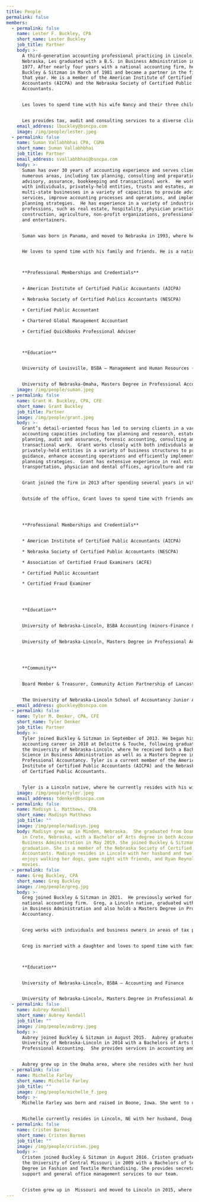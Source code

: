```yaml
---
title: People
permalink: false
members:
  - permalink: false
    name: Lester F. Buckley, CPA
    short_name: Lester Buckley
    job_title: Partner
    body: >-
      A third-generation accounting professional practicing in Lincoln,
      Nebraska, Les graduated with a B.S. in Business Administration in May
      1977. After nearly four years with a national accounting firm, he joined
      Buckley & Sitzman in March of 1981 and became a partner in the firm later
      that year. He is a member of the American Institute of Certified Public
      Accountants (AICPA) and the Nebraska Society of Certified Public
      Accountants.


      Les loves to spend time with his wife Nancy and their three children, their spouses, and six grandchildren. He also loves to play golf and bicycle. He has served in a volunteer capacity with many non-profit organizations over the years, including as board member and Treasurer of the Lancaster County Chapter of the American Red Cross, as well as a member of the Community Action board.


      Les provides tax, audit and consulting services to a diverse clientele including banks, agri-businesses, contractors, physicians, computer software companies, transportation and warehousing companies, non-profit organizations, and individuals.
    email_address: lbuckley@bsncpa.com
    image: /img/people/lester.jpeg
  - permalink: false
    name: Suman Vallabhbhai CPA, CGMA
    short_name: Suman Vallabhbhai
    job_title: Partner
    email_address: svallabhbhai@bsncpa.com
    body: >-
      Suman has over 30 years of accounting experience and serves clients in
      numerous areas, including tax planning, consulting and preparation,
      advisory, assurance, bookkeeping and transactional work.  He works closely
      with individuals, privately-held entities, trusts and estates, and
      multi-state businesses in a variety of capacities to provide advisory
      services, improve accounting processes and operations, and implement tax
      planning strategies.  He has experience in a variety of industries and
      professions, such as real estate, hospitality, physician practices,
      construction, agriculture, non-profit organizations, professional athletes
      and entertainers.


      Suman was born in Panama, and moved to Nebraska in 1993, where he resides with his family.  He joined the firm in December 1997.


      He loves to spend time with his family and friends. He is a nationally certified instructor and very active in various martial arts. He also volunteers in a variety of capacities in numerous non-profit organizations, including the YMCA and the Scottish Rite Foundation.



      **Professional Memberships and Credentials**


      + American Institute of Certified Public Accountants (AICPA)

      + Nebraska Society of Certified Publics Accountants (NESCPA)

      + Certified Public Accountant

      + Chartered Global Management Accountant

      + Certified QuickBooks Professional Adviser



      **Education**


      University of Louisville, BSBA – Management and Human Resources (minor-Computer Science), High Honors


      University of Nebraska-Omaha, Masters Degree in Professional Accountancy
    image: /img/people/suman.jpeg
  - permalink: false
    name: Grant H. Buckley, CPA, CFE
    short_name: Grant Buckley
    job_title: Partner
    image: /img/people/grant.jpeg
    body: >-
      Grant’s detail-oriented focus has led to serving clients in a variety of
      accounting capacities including tax planning and research, estate
      planning, audit and assurance, forensic accounting, consulting and
      transactional work.  Grant works closely with both individuals and
      privately-held entities in a variety of business structures to provide
      guidance, enhance accounting operations and efficiently implement tax
      planning strategies.  Grant has extensive experience in real estate,
      transportation, physician and dental offices, agriculture and ranching.


      Grant joined the firm in 2013 after spending several years in with a Big Four public accounting firm, becoming a fourth generation accounting professional practicing at the firm. 


      Outside of the office, Grant loves to spend time with friends and family. His wife, Kelsey, is a Dentist and together they share two beautiful daughters, Libby and Claire. Grant enjoys time on the golf course, traveling, and hopes to one day see the Huskers return to glory.  




      **Professional Memberships and Credentials**


      * American Institute of Certified Public Accountants (AICPA)

      * Nebraska Society of Certified Public Accountants (NESCPA)

      * Association of Certified Fraud Examiners (ACFE)

      * Certified Public Accountant

      * Certified Fraud Examiner




      **Education**


      University of Nebraska-Lincoln, BSBA Accounting (minors-Finance & Sociology), Highest Distinction


      University of Nebraska-Lincoln, Masters Degree in Professional Accountancy, Highest Distinction




      **Community**


      Board Member & Treasurer, Community Action Partnership of Lancaster and Saunders Counties


      The University of Nebraska-Lincoln School of Accountancy Junior Advisory Board
    email_address: gbuckley@bsncpa.com
  - permalink: false
    name: Tyler M. Denker, CPA, CFE
    short_name: Tyler Denker
    job_title: Partner
    body: >-
      Tyler joined Buckley & Sitzman in September of 2013. He began his
      accounting career in 2010 at Deloitte & Touche, following graduation from
      the University of Nebraska-Lincoln, where he received both a Bachelor of
      Science in Business Administration as well as a Masters Degree in
      Professional Accountancy. Tyler is a current member of the American
      Institute of Certified Public Accountants (AICPA) and the Nebraska Society
      of Certified Public Accountants.


      Tyler is a Lincoln native, where he currently resides with his wife Cortney, their two beautiful children and dog, Milo. He loves to spend time with his friends and family, and also loves to play golf. Tyler is an avid sports fan as well as a dedicated supporter of Nebraska athletics.
    image: /img/people/tyler.jpeg
    email_address: tdenker@bsncpa.com
  - permalink: false
    name: Madisyn L. Matthews, CPA
    short_name: Madisyn Matthews
    job_title: ""
    image: /img/people/madisyn.jpeg
    body: Madisyn grew up in Minden, Nebraska.  She graduated from Doane University,
      in Crete, Nebraska, with a Bachelor of Arts degree in both Accounting and
      Business Administration in May 2019. She joined Buckley & Sitzman after
      graduation. She is a member of the Nebraska Society of Certified Public
      Accountants. Madisyn resides in Lincoln with her husband and two dogs. She
      enjoys walking her dogs, game night with friends, and Ryan Reynolds
      movies.
  - permalink: false
    name: Greg Buckley, CPA
    short_name: Greg Buckley
    image: /img/people/greg.jpg
    body: >-
      Greg joined Buckley & Sitzman in 2021.  He previously worked for a
      national accounting firm.  Greg, a Lincoln native, graduated with a B.S.
      in Business Administration and also holds a Masters Degree in Professional
      Accountancy.


      Greg works with individuals and business owners in areas of tax planning and preparation, accounting and assurance, and consulting services.  He has experience in a variety of industries including real estate, banking, and non-profit organizations.


      Greg is married with a daughter and loves to spend time with family and friends.  He is an avid runner and loves to travel.



      **Education**


      University of Nebraska-Lincoln, BSBA – Accounting and Finance


      University of Nebraska-Lincoln, Masters Degree in Professional Accountancy
  - permalink: false
    name: Aubrey Kendall
    short_name: Aubrey Kendall
    job_title: ""
    image: /img/people/aubrey.jpeg
    body: >-
      Aubrey joined Buckley & Sitzman in August 2015.  Aubrey graduated from the
      University of Nebraska-Lincoln in 2014 with a Bachelors of Arts Degree in
      Professional Accounting.  She provides services in accounting and payroll.


      Aubrey grew up in the Omaha area, where she resides with her husband Tim, and two daughters.  Aubrey enjoys spending time with family and friends, Husker Football, and shopping.
  - permalink: false
    name: Michelle Farley
    short_name: Michelle Farley
    job_title: ""
    image: /img/people/michelle_f.jpeg
    body: >-
      Michelle Farley was born and raised in Boone, Iowa. She went to college at DMACC and majored in accounting while playing on the Golf Team. While attending college, she worked for Genesis Development as the Accounts Payable Specialist. In 2009, she moved to Omaha and worked for Interpublic Group of Companies (IPG) as a Print Invoice Controller and in 2013, she was promoted to Collections Analyst for the company. In 2016, she started working for the Foundation for Lincoln City Libraries as the Administrative Assistant up until 2022.


      Michelle currently resides in Lincoln, NE with her husband, Doug Carlson, and two dogs, Keegan & Pepper.
  - permalink: false
    name: Cristen Barnes
    short_name: Cristen Barnes
    job_title: ""
    image: /img/people/cristen.jpeg
    body: >-
      Cristen joined Buckley & Sitzman in August 2016. Cristen graduated from
      the University of Central Missouri in 2009 with a Bachelors of Science
      Degree in Fashion and Textile Merchandising. She provides secretarial
      support and general office management services to our team.


      Cristen grew up in  Missouri and moved to Lincoln in 2015, where she resides with her husband Steven, their son Cash and 2 labs Shelby & Buster. Cristen enjoys being at home, shopping, live music, and gardening.
---
```

